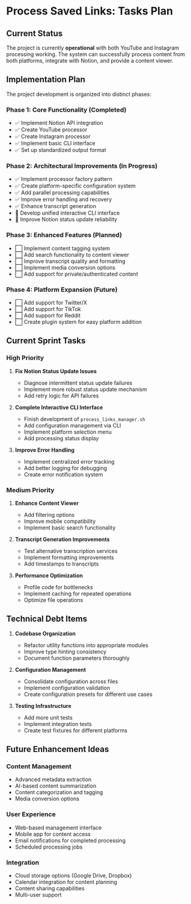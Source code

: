 # Process Saved Links: Tasks Plan

## Current Status

The project is currently **operational** with both YouTube and Instagram processing working. The system can successfully process content from both platforms, integrate with Notion, and provide a content viewer.

## Implementation Plan

The project development is organized into distinct phases:

### Phase 1: Core Functionality (Completed)
- ✅ Implement Notion API integration
- ✅ Create YouTube processor
- ✅ Create Instagram processor
- ✅ Implement basic CLI interface
- ✅ Set up standardized output format

### Phase 2: Architectural Improvements (In Progress)
- ✅ Implement processor factory pattern
- ✅ Create platform-specific configuration system
- ✅ Add parallel processing capabilities
- ✅ Improve error handling and recovery
- ✅ Enhance transcript generation
- 🔄 Develop unified interactive CLI interface
- 🔄 Improve Notion status update reliability

### Phase 3: Enhanced Features (Planned)
- ⬜ Implement content tagging system
- ⬜ Add search functionality to content viewer
- ⬜ Improve transcript quality and formatting
- ⬜ Implement media conversion options
- ⬜ Add support for private/authenticated content

### Phase 4: Platform Expansion (Future)
- ⬜ Add support for Twitter/X
- ⬜ Add support for TikTok
- ⬜ Add support for Reddit
- ⬜ Create plugin system for easy platform addition

## Current Sprint Tasks

### High Priority
1. **Fix Notion Status Update Issues**
   - Diagnose intermittent status update failures
   - Implement more robust status update mechanism
   - Add retry logic for API failures

2. **Complete Interactive CLI Interface**
   - Finish development of `process_links_manager.sh`
   - Add configuration management via CLI
   - Implement platform selection menu
   - Add processing status display

3. **Improve Error Handling**
   - Implement centralized error tracking
   - Add better logging for debugging
   - Create error notification system

### Medium Priority
1. **Enhance Content Viewer**
   - Add filtering options
   - Improve mobile compatibility
   - Implement basic search functionality

2. **Transcript Generation Improvements**
   - Test alternative transcription services
   - Implement formatting improvements
   - Add timestamps to transcripts

3. **Performance Optimization**
   - Profile code for bottlenecks
   - Implement caching for repeated operations
   - Optimize file operations

## Technical Debt Items

1. **Codebase Organization**
   - Refactor utility functions into appropriate modules
   - Improve type hinting consistency
   - Document function parameters thoroughly

2. **Configuration Management**
   - Consolidate configuration across files
   - Implement configuration validation
   - Create configuration presets for different use cases

3. **Testing Infrastructure**
   - Add more unit tests
   - Implement integration tests
   - Create test fixtures for different platforms

## Future Enhancement Ideas

### Content Management
- Advanced metadata extraction
- AI-based content summarization
- Content categorization and tagging
- Media conversion options

### User Experience
- Web-based management interface
- Mobile app for content access
- Email notifications for completed processing
- Scheduled processing jobs

### Integration
- Cloud storage options (Google Drive, Dropbox)
- Calendar integration for content planning
- Content sharing capabilities
- Multi-user support


